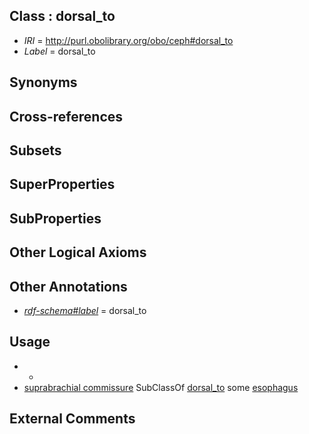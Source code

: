 
## Class : dorsal_to

 * *IRI* = http://purl.obolibrary.org/obo/ceph#dorsal_to
 * *Label* = dorsal_to

## Synonyms


## Cross-references


## Subsets


## SuperProperties


## SubProperties


## Other Logical Axioms


## Other Annotations

 * *[rdf-schema#label](../../el/rdf-schema#label.md)* = dorsal_to

## Usage

 * -
 * [suprabrachial commissure](../../CEPH/54/CEPH_0000254.md) SubClassOf [dorsal_to](../../ceph#dorsal/to/ceph#dorsal_to.md) some [esophagus](../../UBERON/43/UBERON_0001043.md)

## External Comments

